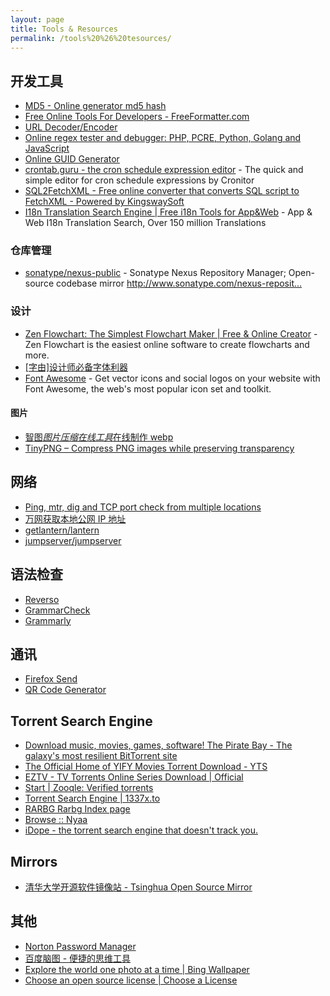 ```yaml
---
layout: page
title: Tools & Resources
permalink: /tools%20%26%20tesources/
---
```


## 开发工具

- [MD5 - Online generator md5 hash](http://www.md5.cz/)
- [Free Online Tools For Developers - FreeFormatter.com](https://www.freeformatter.com/)
- [URL Decoder/Encoder](https://meyerweb.com/eric/tools/dencoder/)
- [Online regex tester and debugger: PHP, PCRE, Python, Golang and JavaScript](https://regex101.com/)
- [Online GUID Generator](https://www.guidgenerator.com/online-guid-generator.aspx)
- [crontab.guru - the cron schedule expression editor](https://crontab.guru/) - The quick and simple editor for cron schedule expressions by Cronitor
- [SQL2FetchXML - Free online converter that converts SQL script to FetchXML - Powered by KingswaySoft](http://sql2fetchxml.com/)
- [I18n Translation Search Engine &#124; Free i18n Tools for App&Web](https://i18ns.com/) - App & Web I18n Translation Search, Over 150 million Translations

### 仓库管理

- [sonatype/nexus-public](https://github.com/sonatype/nexus-public) - Sonatype Nexus Repository Manager; Open-source codebase mirror <http://www.sonatype.com/nexus-reposit…>

### 设计

- [Zen Flowchart: The Simplest Flowchart Maker &#124; Free & Online Creator](https://www.zenflowchart.com/) - Zen Flowchart is the easiest online software to create flowcharts and more.
- [[字由]设计师必备字体利器](https://www.hellofont.cn/)
- [Font Awesome](https://fontawesome.com/) - Get vector icons and social logos on your website with Font Awesome, the web's most popular icon set and toolkit.

#### 图片

- [智图*图片压缩在线工具*在线制作 webp](https://zhitu.isux.us/)
- [TinyPNG – Compress PNG images while preserving transparency](https://tinypng.com/)

## 网络

- [Ping, mtr, dig and TCP port check from multiple locations](http://port.ping.pe/)
- [万网获取本地公网 IP 地址](http://www.net.cn/static/customercare/yourip.asp)
- [getlantern/lantern](https://github.com/getlantern/lantern)
- [jumpserver/jumpserver](https://github.com/jumpserver/jumpserver)

## 语法检查

- [Reverso](https://www.reverso.net/spell-checker/english-spelling-grammar/)
- [GrammarCheck](https://www.grammarcheck.net/editor/)
- [Grammarly](https://www.grammarly.com/)

## 通讯

- [Firefox Send](https://send.firefox.com/)
- [QR Code Generator](https://www.the-qrcode-generator.com/)

## Torrent Search Engine

- [Download music, movies, games, software! The Pirate Bay - The galaxy's most resilient BitTorrent site](https://thepiratebay.org/)
- [The Official Home of YIFY Movies Torrent Download - YTS](https://yts.mx/)
- [EZTV - TV Torrents Online Series Download &#124; Official](https://eztv.io/)
- [Start &#124; Zooqle: Verified torrents](https://zooqle.com/)
- [Torrent Search Engine &#124; 1337x.to](https://1337x.to/)
- [RARBG Rarbg Index page](https://rarbg.to/index27.php)
- [Browse :: Nyaa](https://nyaa.si/)
- [iDope - the torrent search engine that doesn't track you.](https://idope.se/)

## Mirrors

- [清华大学开源软件镜像站 - Tsinghua Open Source Mirror](https://mirrors.tuna.tsinghua.edu.cn/)

## 其他

- [Norton Password Manager](https://my.norton.com/extspa/passwordmanager?path=pwd-gen)
- [百度脑图 - 便捷的思维工具](https://naotu.baidu.com/)
- [Explore the world one photo at a time &#124; Bing Wallpaper](https://www.microsoft.com/en-us/bing/bing-wallpaper?rtc=1#primaryR2)
- [Choose an open source license | Choose a License](https://choosealicense.com/)
